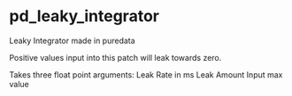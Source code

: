 # pd_leaky_integrator
Leaky Integrator made in puredata

Positive values input into this patch will leak towards zero.

Takes three float point arguments:
Leak Rate in ms
Leak Amount
Input max value
